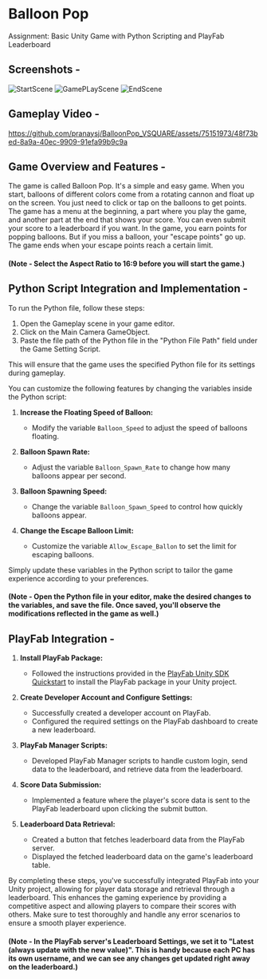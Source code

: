 # Balloon Pop
Assignment: Basic Unity Game with Python Scripting and PlayFab Leaderboard

## Screenshots -
![StartScene](https://github.com/pranaysj/BalloonPop_VSQUARE/assets/75151973/8d93fcb6-e501-4b13-86fb-277cc98e05b4)
![GamePLayScene](https://github.com/pranaysj/BalloonPop_VSQUARE/assets/75151973/bd4b6866-6b2f-4a7b-8dc0-b95b0469d9a0)
![EndScene](https://github.com/pranaysj/BalloonPop_VSQUARE/assets/75151973/af3ac9fa-6ca1-487b-a203-63beabab1c0a)

## Gameplay Video -
https://github.com/pranaysj/BalloonPop_VSQUARE/assets/75151973/48f73bed-8a9a-40ec-9909-91efa99b9c9a

## Game Overview and Features -

The game is called Balloon Pop. It's a simple and easy game. When you start, balloons of different colors come from a rotating cannon and float up on the screen. You just need to click or tap on the balloons to get points. The game has a menu at the beginning, a part where you play the game, and another part at the end that shows your score. You can even submit your score to a leaderboard if you want. In the game, you earn points for popping balloons. But if you miss a balloon, your "escape points" go up. The game ends when your escape points reach a certain limit.

#### (Note - Select the Aspect Ratio to 16:9 before you will start the game.)

## Python Script Integration and Implementation -

To run the Python file, follow these steps:
1. Open the Gameplay scene in your game editor.
2. Click on the Main Camera GameObject.
3. Paste the file path of the Python file in the "Python File Path" field under the Game Setting Script.

This will ensure that the game uses the specified Python file for its settings during gameplay.

You can customize the following features by changing the variables inside the Python script:

1. **Increase the Floating Speed of Balloon:**
   - Modify the variable `Balloon_Speed` to adjust the speed of balloons floating.

2. **Balloon Spawn Rate:**
   - Adjust the variable `Balloon_Spawn_Rate` to change how many balloons appear per second.

3. **Balloon Spawning Speed:**
   - Change the variable `Balloon_Spawn_Speed` to control how quickly balloons appear.

4. **Change the Escape Balloon Limit:**
   - Customize the variable `Allow_Escape_Ballon` to set the limit for escaping balloons.

Simply update these variables in the Python script to tailor the game experience according to your preferences.

#### (Note - Open the Python file in your editor, make the desired changes to the variables, and save the file. Once saved, you'll observe the modifications reflected in the game as well.)


## PlayFab Integration -

1. **Install PlayFab Package:**
   - Followed the instructions provided in the [PlayFab Unity SDK Quickstart](https://learn.microsoft.com/en-us/gaming/playfab/sdks/unity3d/quickstart) to install the PlayFab package in your Unity project.

2. **Create Developer Account and Configure Settings:**
   - Successfully created a developer account on PlayFab.
   - Configured the required settings on the PlayFab dashboard to create a new leaderboard.

3. **PlayFab Manager Scripts:**
   - Developed PlayFab Manager scripts to handle custom login, send data to the leaderboard, and retrieve data from the leaderboard.

4. **Score Data Submission:**
   - Implemented a feature where the player's score data is sent to the PlayFab leaderboard upon clicking the submit button.

5. **Leaderboard Data Retrieval:**
   - Created a button that fetches leaderboard data from the PlayFab server.
   - Displayed the fetched leaderboard data on the game's leaderboard table.

By completing these steps, you've successfully integrated PlayFab into your Unity project, allowing for player data storage and retrieval through a leaderboard. This enhances the gaming experience by providing a competitive aspect and allowing players to compare their scores with others. Make sure to test thoroughly and handle any error scenarios to ensure a smooth player experience.


#### (Note - In the PlayFab server's Leaderboard Settings, we set it to "Latest (always update with the new value)". This is handy because each PC has its own username, and we can see any changes get updated right away on the leaderboard.)

